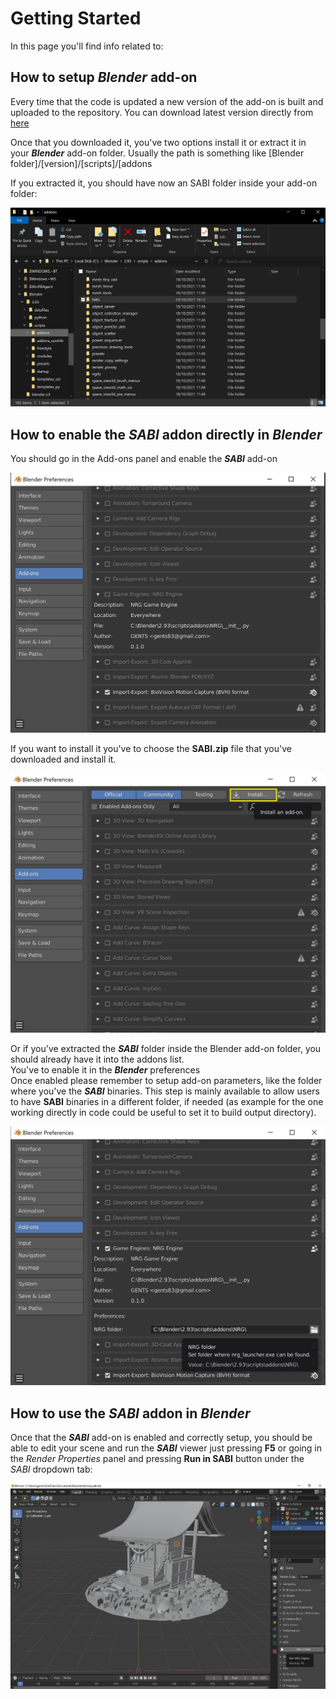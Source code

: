 # Getting Started

In this page you'll find info related to:

## How to setup _**Blender**_ add-on

Every time that the code is updated a new version of the add-on is built and uploaded to the repository.
You can download latest version directly from [here](https://github.com/gents83/NRG/raw/gh-pages/SABI.zip)

Once that you downloaded it, you've two options install it or extract it in your _**Blender**_ add-on folder.
Usually the path is something like [Blender folder]/[version]/[scripts]/[addons

If you extracted it, you should have now an SABI folder inside your add-on folder:

![BlenderAddonFolder](img/BlenderAddonFolder.jpg)


## How to enable the _**SABI**_ addon directly in _**Blender**_

You should go in the Add-ons panel and enable the _**SABI**_ add-on

![BlenderSABIAddon](img/BlenderSABIAddon.jpg)

If you want to install it you've to choose the **SABI.zip** file that you've downloaded and install it.

![BlenderPreferences](img/BlenderInstall.jpg)

Or if you've extracted the _**SABI**_ folder inside the Blender add-on folder, you should already have it into the addons list. \
You've to enable it in the _**Blender**_ preferences \
Once enabled please remember to setup add-on parameters, like the folder where you've the _**SABI**_ binaries. This step is mainly available to allow users to have __**SABI**__ binaries in a different folder, if needed (as example for the one working directly in code could be useful to set it to build output directory).

![BlenderSABIFolder](img/BlenderSABIFolder.jpg)


## How to use the _**SABI**_ addon in _**Blender**_

Once that the _**SABI**_ add-on is enabled and correctly setup, you should be able to edit your scene and run the _**SABI**_ viewer just pressing **F5** or going in the _Render Properties_ panel and pressing **Run in SABI** button under the _SABI_ dropdown tab:

![BlenderRunSABI](img/BlenderRunSABI.jpg)

